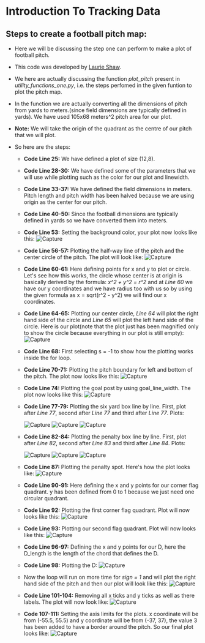 # Introduction To Tracking Data

## Steps to create a football pitch map:

* Here we will be discussing the step one can perform to make a plot of football pitch.

* This code was developed by [Laurie Shaw](https://twitter.com/EightyFivePoint).

* We here are actually discussing the function *plot_pitch* present in *utility_functions_one.py*, i.e. the steps perfomed in the given funtion to plot the pitch map.

* In the function we are actually converting all the dimensions of pitch from yards to meters.(since field dimensions are typically defined in yards). We have used 105x68 meters^2 pitch area for our plot.

* **Note:** We will take the origin of the quadrant as the centre of our pitch that we will plot.

* So here are the steps:
  * **Code Line 25:** We have defined a plot of size (12,8).
  
  * **Code Line 28-30:** We have defined some of the parameters that we will use while plotting such as the color for our plot and linewidth.
  
  * **Code Line 33-37:** We have defined the field dimensions in meters. Pitch length and pitch width has been halved because we are using origin as the center for our pitch.
  
  * **Code Line 40-50:** Since the football dimensions are typically defined in yards so we have converted them into meters.
  
  * **Code Line 53:** Setting the background color, your plot now looks like this:
  ![Capture](https://user-images.githubusercontent.com/33928040/79645194-69b47600-81cb-11ea-9cdc-6a52f92aaee6.JPG)
    
  * **Code Line 56-57:** Plotting the half-way line of the pitch and the center circle of the pitch. The plot will look like:
  ![Capture](https://user-images.githubusercontent.com/33928040/79645289-10007b80-81cc-11ea-814e-4abb894e8f74.JPG)
  
  * **Code Line 60-61:** Here defining points for x and y to plot or circle. Let's see how this works, the circle whose center is at origin is basically derived by the formula: *x^2 + y^2 = r^2* and at *Line 60* we have our y coordinates and we have radius too with us so by using the given formula as x = sqrt(r^2 - y^2) we will find our x coordinates.
  
  * **Code Line 64-65:** Plotting our center circle, *Line 64* will plot the right hand side of the circle and *Line 65* will plot the left hand side of the circle. Here is our plot(note that the plot just has been magnified only to show the circle because everything in our plot is still empty):
    ![Capture](https://user-images.githubusercontent.com/33928040/79647367-d7fa3800-81cd-11ea-9abe-4afe6a69c9a8.JPG)
   
  * **Code Line 68:** First selecting s = -1 to show how the plotting works inside the for loop.
  
  * **Code Line 70-71:** Plotting the pitch boundary for left and bottom of the pitch. The plot now looks like this:
    ![Capture](https://user-images.githubusercontent.com/33928040/79655558-37f1de00-81d0-11ea-95b0-cc3c0a030fff.JPG)
    
  * **Code Line 74:** Plotting the goal post by using goal_line_width. The plot now looks like this:
    ![Capture](https://user-images.githubusercontent.com/33928040/79659930-7f2c9e80-81d1-11ea-8401-537fcd88a7a1.JPG)
  
  * **Code Line 77-79:** Plotting the six yard box line by line. First, plot after *Line 77*, second after *Line 77* and third after *Line 77*. Plots:
  
      ![Capture](https://user-images.githubusercontent.com/33928040/79667165-8d7bba00-81d3-11ea-8fc1-0a896b2915e1.JPG)
      ![Capture](https://user-images.githubusercontent.com/33928040/79667610-adab7900-81d3-11ea-9845-31a5f46d0a40.JPG)
      ![Capture](https://user-images.githubusercontent.com/33928040/79668482-ee0af700-81d3-11ea-9167-8abf0c59a8b9.JPG)
    
  * **Code Line 82-84:** Plotting the penalty box line by line. First, plot after *Line 82*, second after *Line 83* and third after *Line 84*. Plots:
  
    ![Capture](https://user-images.githubusercontent.com/33928040/79669063-a2a61800-81d6-11ea-8a3d-a636cba3abc1.JPG)
    ![Capture](https://user-images.githubusercontent.com/33928040/79669093-c5d0c780-81d6-11ea-85f2-f8f501f5de1f.JPG)
    ![Capture](https://user-images.githubusercontent.com/33928040/79669112-e3059600-81d6-11ea-9299-1f065465a961.JPG)

  * **Code Line 87:** Plotting the penalty spot. Here's how the plot looks like:
    ![Capture](https://user-images.githubusercontent.com/33928040/79669274-067d1080-81d8-11ea-95bc-5eca308aa811.JPG)
    
  * **Code Line 90-91:** Here defining the x and y points for our corner flag quadrant. y has been defined from 0 to 1 because we just need one circular quadrant.
  
  * **Code Line 92:** Plotting the first corner flag quadrant. Plot will now looks like this:
    ![Capture](https://user-images.githubusercontent.com/33928040/79681802-a8354980-823a-11ea-95a8-20e8a8c6f0b4.JPG)

  * **Code Line 93:** Plotting our second flag quadrant. Plot will now looks like this:
    ![Capture](https://user-images.githubusercontent.com/33928040/79681829-f21e2f80-823a-11ea-89a9-ab817c9932c4.JPG)

  * **Code Line 96-97:** Defining the x and y points for our D, here the D_length is the length of the chord that defines the D.
  
  * **Code Line 98:** Plotting the D:
    ![Capture](https://user-images.githubusercontent.com/33928040/79682105-53470280-823d-11ea-90a4-545eea98ca45.JPG)
  
  * Now the loop will run on more time for *sign = 1* and will plot the right hand side of the pitch and then our plot will look like this:
    ![Capture](https://user-images.githubusercontent.com/33928040/79682212-0ca5d800-823e-11ea-88b2-bfa1666b7f0a.JPG)
  
  * **Code Line 101-104:** Removing all x ticks and y ticks as well as there labels. The plot will now look like:
    ![Capture](https://user-images.githubusercontent.com/33928040/79682295-a1a8d100-823e-11ea-94b3-48566a895484.JPG)
  
  * **Code 107-111:** Setting the axis limits for the plots. x coordinate will be from (-55.5, 55.5) and y coordinate will be from (-37, 37), the value 3 has been added to have a border around the pitch. So our final plot looks like:
    ![Capture](https://user-images.githubusercontent.com/33928040/79682393-7ecaec80-823f-11ea-9bb7-fb04a7f18333.JPG)
